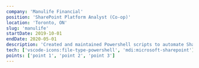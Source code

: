 ```yaml
---
company: 'Manulife Financial'
position: 'SharePoint Platform Analyst (Co-op)'
location: 'Toronto, ON'
slug: 'manulife'
startDate: 2019-10-01
endDate: 2020-05-01
description: 'Created and maintained Powershell scripts to automate SharePoint site creation processes across various manulife silos.'
tech: ['vscode-icons:file-type-powershell', 'mdi:microsoft-sharepoint']
points: ['point 1', 'point 2', 'point 3']
---
```

